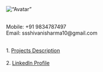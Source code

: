 <div class=“row” style=“height:500px”>
 <div class=“column” style=“width:50%“>
   <img src=“/images/my_pic.jpeg” alt=“Avatar” style=“width:300px”><br>
   <br><p>
   Mobile: +91 9834787497<br>
   Email:  ssshivanisharma10@gmail.com</p>
 </div>
 <div class=“column” style=“width:50%“>
    <br>
   1. <a href="https://docs.google.com/spreadsheets/d/1cqnQtk0iNMu_QEe1E56HM6Ull4Ce1Rb6mboTw1yW2W4/edit?usp=sharing">Projects Description</a><br><br>
   2. <a href=“https://www.linkedin.com/in/shivanisharma123”>LinkedIn Profile</a> <br><br>
<!--    3. <a href=“https://github.com/keyurtalathi?tab=repositories”>GIT</a><br><br>
   4. <a href=“https://drive.google.com/open?id=1lJFM7ZW_87SNwXERka0h11xtIJ2jw6S8”>Resume</a> -->
 </div>
</div>
